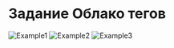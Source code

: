 ﻿# Задание Облако тегов

![Example1](TagsCloudVisualization\examples\example1.bmp)
![Example2](TagsCloudVisualization\examples\example2.bmp)
![Example3](TagsCloudVisualization\examples\example3.bmp)